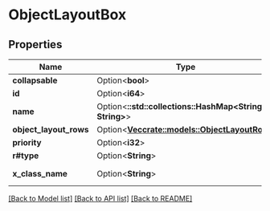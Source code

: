 # ObjectLayoutBox

## Properties

Name | Type | Description | Notes
------------ | ------------- | ------------- | -------------
**collapsable** | Option<**bool**> |  | [optional]
**id** | Option<**i64**> |  | [optional][readonly]
**name** | Option<**::std::collections::HashMap<String, String>**> |  | [optional]
**object_layout_rows** | Option<[**Vec<crate::models::ObjectLayoutRow>**](ObjectLayoutRow.md)> |  | [optional]
**priority** | Option<**i32**> |  | [optional]
**r#type** | Option<**String**> |  | [optional]
**x_class_name** | Option<**String**> |  | [optional][readonly][default to com.liferay.object.admin.rest.dto.v1_0.ObjectLayoutBox]

[[Back to Model list]](../README.md#documentation-for-models) [[Back to API list]](../README.md#documentation-for-api-endpoints) [[Back to README]](../README.md)


